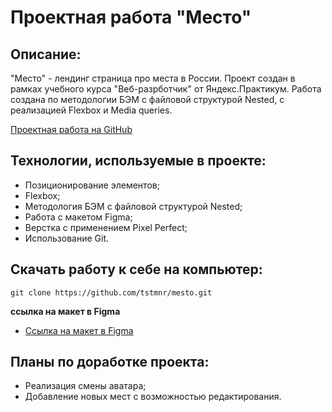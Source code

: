 # Проектная работа "Место"

## Описание:

"Место" - лендинг страница про места в России. Проект создан в рамках учебного курса "Веб-разрботчик" от Яндекс.Практикум. Работа создана по методологии БЭМ с файловой структурой Nested, с реализацией Flexbox и Media queries.

[Проектная работа на GitHub](https://tstmnr.github.io/mesto/index)

## Технологии, используемые в проекте:

* Позиционирование элементов;
* Flexbox;
* Методология БЭМ с файловой структурой Nested;
* Работа с макетом Figma;
* Верстка с применением Pixel Perfect;
* Использование Git.

## Скачать работу к себе на компьютер:

```
git clone https://github.com/tstmnr/mesto.git
```

**ссылка на макет в Figma**

* [Ссылка на макет в Figma](https://www.figma.com/file/2cn9N9jSkmxD84oJik7xL7/JavaScript.-Sprint-4?node-id=0%3A1)

## Планы по доработке проекта:

* Реализация смены аватара;
* Добавление новых мест с возможностью редактирования.
